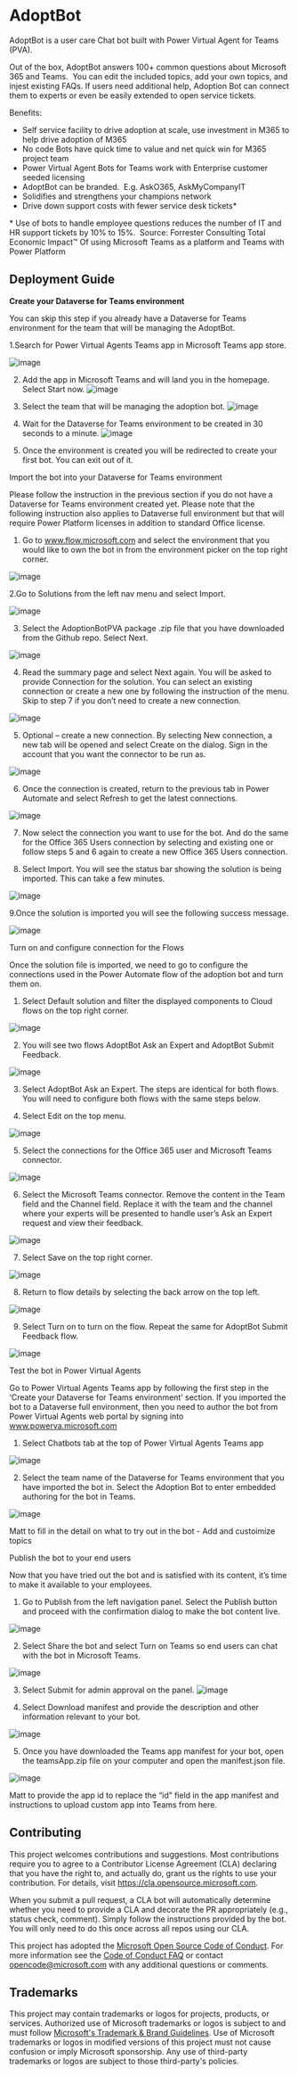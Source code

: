 # AdoptBot

AdoptBot is a user care Chat bot built with Power Virtual Agent for Teams (PVA).

Out of the box, AdoptBot answers 100+ common questions about Microsoft 365 and Teams.  You can edit the included topics, add your own topics, and injest existing FAQs.  If users need additional help, Adoption Bot can connect them to experts or even be easily extended to open service tickets.

Benefits:
- Self service facility to drive adoption at scale, use investment in M365 to help drive adoption of M365
- No code Bots have quick time to value and net quick win for M365 project team
- Power Virtual Agent Bots for Teams work with Enterprise customer seeded licensing
- AdoptBot can be branded.  E.g. AskO365, AskMyCompanyIT
- Solidifies and strengthens your champions network
- Drive down support costs with fewer service desk tickets*

* Use of bots to handle employee questions reduces the number of IT and HR support tickets by 10% to 15%.  Source: Forrester Consulting Total Economic Impact™ Of using Microsoft Teams as a platform and Teams with Power Platform

## Deployment Guide
**Create your Dataverse for Teams environment**

You can skip this step if you already have a Dataverse for Teams environment for the team that will be managing the AdoptBot. 

1.Search for Power Virtual Agents Teams app in Microsoft Teams app store.

![image](https://user-images.githubusercontent.com/54556057/106006977-cd859c80-6083-11eb-94ff-dd754dcfadbf.png)

2.  Add the app in Microsoft Teams and will land you in the homepage.  Select Start now. 
![image](https://user-images.githubusercontent.com/54556057/106007208-0de51a80-6084-11eb-9067-d4ef939d40fc.png)

3. Select the team that will be managing the adoption bot. 
![image](https://user-images.githubusercontent.com/54556057/106007331-2f460680-6084-11eb-8792-6b9081d8ddc1.png)
 
4. Wait for the Dataverse for Teams environment to be created in 30 seconds to a minute. 
![image](https://user-images.githubusercontent.com/54556057/106007410-44229a00-6084-11eb-93fe-2039f919db2c.png)

5. Once the environment is created you will be redirected to create your first bot.  You can exit out of it. 

Import the bot into your Dataverse for Teams environment

Please follow the instruction in the previous section if you do not have a Dataverse for Teams environment created yet.  Please note that the following instruction also applies to Dataverse full environment but that will require Power Platform licenses in addition to standard Office license.

1. Go to www.flow.microsoft.com and select the environment that you would like to own the bot in from the environment picker on the top right corner.

![image](https://user-images.githubusercontent.com/54556057/106007541-69afa380-6084-11eb-9a99-d9a8d73e8cfb.png)
 
2.Go to Solutions from the left nav menu and select Import. 

![image](https://user-images.githubusercontent.com/54556057/106007586-79c78300-6084-11eb-8f09-2f4777951a25.png)

3. Select the AdoptionBotPVA package .zip file that you have downloaded from the Github repo.  Select Next. 

![image](https://user-images.githubusercontent.com/54556057/106007675-8c41bc80-6084-11eb-93d8-a2867815ff6d.png)
 
4. Read the summary page and select Next again.  You will be asked to provide Connection for the solution.  You can select an existing connection or create a new one by following the instruction of the menu.  Skip to step 7 if you don’t need to create a new connection. 

![image](https://user-images.githubusercontent.com/54556057/106007726-9a8fd880-6084-11eb-9068-be9e8204ac82.png)

5. Optional – create a new connection.  By selecting New connection, a new tab will be opened and select Create on the dialog.  Sign in the account that you want the connector to be run as. 

![image](https://user-images.githubusercontent.com/54556057/106007808-abd8e500-6084-11eb-8025-4a46d626b47b.png)


6. Once the connection is created, return to the previous tab in Power Automate and select Refresh to get the latest connections. 

![image](https://user-images.githubusercontent.com/54556057/106007859-bd21f180-6084-11eb-8afa-b4b981b533cb.png)


7. Now select the connection you want to use for the bot.  And do the same for the Office 365 Users connection by selecting and existing one or follow steps 5 and 6 again to create a new Office 365 Users connection. 

8. Select Import.  You will see the status bar showing the solution is being imported.  This can take a few minutes. 

![image](https://user-images.githubusercontent.com/54556057/106007927-d034c180-6084-11eb-92e7-e6a19f7611c7.png)

 
9.Once the solution is imported you will see the following success message. 

![image](https://user-images.githubusercontent.com/54556057/106007979-de82dd80-6084-11eb-8410-2e35afab629c.png)

Turn on and configure connection for the Flows 

Once the solution file is imported, we need to go to configure the connections used in the Power Automate flow of the adoption bot and turn them on. 

1. Select Default solution and filter the displayed components to Cloud flows on the top right corner. 

![image](https://user-images.githubusercontent.com/54556057/106008054-efcbea00-6084-11eb-830e-bb6133833840.png)


2. You will see two flows AdoptBot Ask an Expert and AdoptBot Submit Feedback.  

![image](https://user-images.githubusercontent.com/54556057/106008123-ff4b3300-6084-11eb-8fa1-2b9ef39cfdc4.png)

3. Select AdoptBot Ask an Expert.  The steps are identical for both flows.  You will need to configure both flows with the same steps below. 

4. Select Edit on the top menu. 

![image](https://user-images.githubusercontent.com/54556057/106008221-138f3000-6085-11eb-8f06-c46f2563ab0b.png)

5. Select the connections for the Office 365 user and Microsoft Teams connector. 

![image](https://user-images.githubusercontent.com/54556057/106008292-23a70f80-6085-11eb-8a1b-e8fd4a670707.png)

6. Select the Microsoft Teams connector.  Remove the content in the Team field and the Channel field.  Replace it with the team and the channel where your experts will be presented to handle user’s Ask an Expert request and view their feedback.   

![image](https://user-images.githubusercontent.com/54556057/106008353-33beef00-6085-11eb-88a5-8ac3fb3f7887.png)


7. Select Save on the top right corner. 

![image](https://user-images.githubusercontent.com/54556057/106008408-420d0b00-6085-11eb-9285-14829bcc5d4e.png)


8. Return to flow details by selecting the back arrow on the top left.   

![image](https://user-images.githubusercontent.com/54556057/106008466-505b2700-6085-11eb-9c1b-25d303daf9ae.png)


9. Select Turn on to turn on the flow.  Repeat the same for AdoptBot Submit Feedback flow. 

![image](https://user-images.githubusercontent.com/54556057/106008522-60730680-6085-11eb-8566-93388698da18.png)

Test the bot in Power Virtual Agents 

Go to Power Virtual Agents Teams app by following the first step in the ‘Create your Dataverse for Teams environment’ section.  If you imported the bot to a Dataverse full environment, then you need to author the bot from Power Virtual Agents web portal by signing into www.powerva.microsoft.com 

1. Select Chatbots tab at the top of Power Virtual Agents Teams app 

![image](https://user-images.githubusercontent.com/54556057/106008587-7254a980-6085-11eb-843e-78be5fbdde64.png)


2. Select the team name of the Dataverse for Teams environment that you have imported the bot in.  Select the Adoption Bot to enter embedded authoring for the bot in Teams. 

![image](https://user-images.githubusercontent.com/54556057/106008665-88626a00-6085-11eb-93a5-2395449f19ca.png)

Matt to fill in the detail on what to try out in the bot - Add and custoimize topics

Publish the bot to your end users 

Now that you have tried out the bot and is satisfied with its content, it’s time to make it available to your employees.   

1. Go to Publish from the left navigation panel.  Select the Publish button and proceed with the confirmation dialog to make the bot content live. 

![image](https://user-images.githubusercontent.com/54556057/106008755-9f08c100-6085-11eb-94d3-cc53e7d3aeda.png)

2. Select Share the bot and select Turn on Teams so end users can chat with the bot in Microsoft Teams. 

![image](https://user-images.githubusercontent.com/54556057/106008804-acbe4680-6085-11eb-8d8d-ab0f20e11c42.png)

3. Select Submit for admin approval on the panel. 
![image](https://user-images.githubusercontent.com/54556057/106008845-bb0c6280-6085-11eb-9ea9-f16c770a4784.png)

4. Select Download manifest and provide the description and other information relevant to your bot. 

![image](https://user-images.githubusercontent.com/54556057/106008919-cbbcd880-6085-11eb-99c1-9a37e6f22c8c.png)
 
5. Once you have downloaded the Teams app manifest for your bot, open the teamsApp.zip file on your computer and open the manifest.json file. 

![image](https://user-images.githubusercontent.com/54556057/106008969-d7a89a80-6085-11eb-9771-a0d48b7ba665.png)

Matt to provide the app id to replace the “id” field in the app manifest and instructions to upload custom app into Teams from here. 

## Contributing

This project welcomes contributions and suggestions.  Most contributions require you to agree to a
Contributor License Agreement (CLA) declaring that you have the right to, and actually do, grant us
the rights to use your contribution. For details, visit https://cla.opensource.microsoft.com.

When you submit a pull request, a CLA bot will automatically determine whether you need to provide
a CLA and decorate the PR appropriately (e.g., status check, comment). Simply follow the instructions
provided by the bot. You will only need to do this once across all repos using our CLA.

This project has adopted the [Microsoft Open Source Code of Conduct](https://opensource.microsoft.com/codeofconduct/).
For more information see the [Code of Conduct FAQ](https://opensource.microsoft.com/codeofconduct/faq/) or
contact [opencode@microsoft.com](mailto:opencode@microsoft.com) with any additional questions or comments.

## Trademarks

This project may contain trademarks or logos for projects, products, or services. Authorized use of Microsoft 
trademarks or logos is subject to and must follow 
[Microsoft's Trademark & Brand Guidelines](https://www.microsoft.com/en-us/legal/intellectualproperty/trademarks/usage/general).
Use of Microsoft trademarks or logos in modified versions of this project must not cause confusion or imply Microsoft sponsorship.
Any use of third-party trademarks or logos are subject to those third-party's policies.
